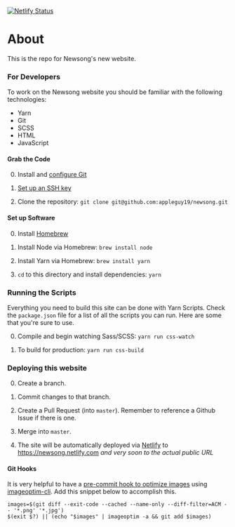 [![Netlify Status](https://api.netlify.com/api/v1/badges/6e252336-5098-4be5-8293-997c2dfd75fa/deploy-status)](https://app.netlify.com/sites/newsong/deploys)

# About

This is the repo for Newsong's new website.


### For Developers

To work on the Newsong website you should be familiar with the following technologies:

 - Yarn
 - Git
 - SCSS
 - HTML
 - JavaScript

#### Grab the Code

0. Install and [configure Git](https://help.github.com/articles/set-up-git/)

0. [Set up an SSH key](https://help.github.com/articles/generating-ssh-keys/)

0. Clone the repository: `git clone git@github.com:appleguy19/newsong.git`

#### Set up Software

0. Install [Homebrew](http://brew.sh/)

0. Install Node via Homebrew: `brew install node`

0. Install Yarn via Homebrew: `brew install yarn`

0. `cd` to this directory and install dependencies: `yarn`

### Running the Scripts

Everything you need to build this site can be done with Yarn Scripts. Check the `package.json` file for a list of all the scripts you can run. Here are some that you're sure to use.

0. Compile and begin watching Sass/SCSS: `yarn run css-watch`

0. To build for production: `yarn run css-build`

### Deploying this website

0. Create a branch.

0. Commit changes to that branch.

0. Create a Pull Request (into `master`). Remember to reference a Github Issue if there is one.

0. Merge into `master`.

0. The site will be automatically deployed via [Netlify](https://netlify.com) to https://newsong.netlify.com *and very soon to the actual public URL*

#### Git Hooks

It is very helpful to have a [pre-commit hook to optimize images](https://nchristiny.com/blog/command-line-image-optimization) using [imageoptim-cli](https://github.com/JamieMason/ImageOptim-CLI). Add this snippet below to accomplish this.

```
images=$(git diff --exit-code --cached --name-only --diff-filter=ACM -- '*.png' '*.jpg')
$(exit $?) || (echo "$images" | imageoptim -a && git add $images)
```
